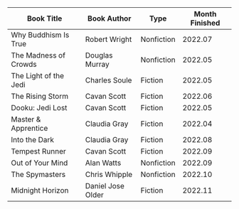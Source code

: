 | Book Title | Book Author | Type | Month Finished |
| ------------- | -------------- | --- | ------ |
| Why Buddhism Is True | Robert Wright | Nonfiction | 2022.07
| The Madness of Crowds | Douglas Murray | Nonfiction | 2022.05
| The Light of the Jedi | Charles Soule | Fiction | 2022.05
| The Rising Storm | Cavan Scott | Fiction | 2022.06
| Dooku: Jedi Lost | Cavan Scott | Fiction | 2022.05
| Master & Apprentice | Claudia Gray | Fiction | 2022.04
| Into the Dark | Claudia Gray | Fiction | 2022.08
| Tempest Runner | Cavan Scott | Fiction | 2022.09
| Out of Your Mind | Alan Watts | Nonfiction | 2022.09
| The Spymasters | Chris Whipple | Nonfiction | 2022.10
| Midnight Horizon | Daniel Jose Older | Fiction | 2022.11
